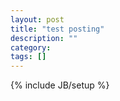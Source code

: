 ```yaml
---
layout: post
title: "test posting"
description: ""
category: 
tags: []
---
```

{% include JB/setup %}
